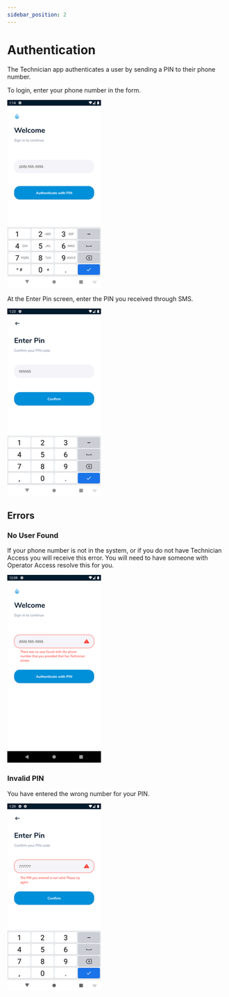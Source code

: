 ```yaml
---
sidebar_position: 2
---
```


# Authentication

The Technician app authenticates a user by sending a PIN to their phone number. 

To login, enter your phone number in the form. 

![technician-phone-input](../static/img/phone-input.png)

At the Enter Pin screen, enter the PIN you received through SMS.

![technician-pin-input](../static/img/pin-form.png)

## Errors

### No User Found

If your phone number is not in the system, or if you do not have Technician Access you
will receive this error. You will need to have someone with Operator Access resolve this
for you.

![technician-phone-input-error](../static/img/phone-input-error.png)

### Invalid PIN

You have entered the wrong number for your PIN. 

![technician-pin-input-invalid-pin](../static/img/invalid_pin.png)

